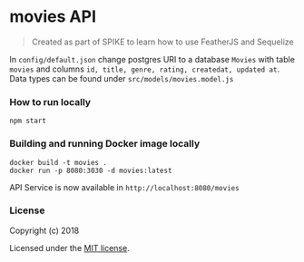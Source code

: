 # movies API

> Created as part of SPIKE to learn how to use FeatherJS and Sequelize

In `config/default.json` change postgres URI to a database `Movies` with table `movies` and columns `id, title, genre, rating, createdat, updated at`. Data types can be found under `src/models/movies.model.js`

### How to run locally
`npm start`

### Building and running Docker image locally
```
docker build -t movies . 
docker run -p 8080:3030 -d movies:latest
```
API Service is now available in 
`http://localhost:8080/movies`

### License

Copyright (c) 2018

Licensed under the [MIT license](LICENSE).
